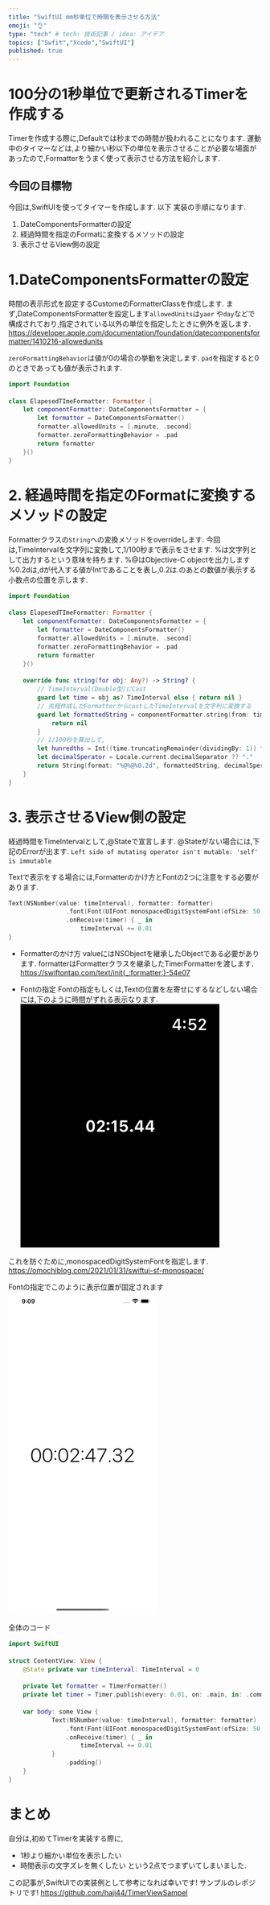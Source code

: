 ```yaml
---
title: "SwiftUI mm秒単位で時間を表示させる方法"
emoji: "👌"
type: "tech" # tech: 技術記事 / idea: アイデア
topics: ["Swfit","Xcode","SwiftUI"]
published: true
---
```


# 100分の1秒単位で更新されるTimerを作成する
Timerを作成する際に,Defaultでは秒までの時間が扱われることになります. 
運動中のタイマーなどは,より細かい秒以下の単位を表示させることが必要な場面があったので,Formatterをうまく使って表示させる方法を紹介します. 

## 今回の目標物
今回は,SwiftUIを使ってタイマーを作成します. 
以下 実装の手順になります.

1. DateComponentsFormatterの設定
2. 経過時間を指定のFormatに変換するメソッドの設定
3. 表示させるView側の設定


# 1.DateComponentsFormatterの設定
時間の表示形式を設定するCustomeのFormatterClassを作成します.
まず,DateComponentsFormatterを設定します`allowedUnits`は`yaer` や`day`などで構成されており,指定されている以外の単位を指定したときに例外を返します.
https://developer.apple.com/documentation/foundation/datecomponentsformatter/1410216-allowedunits

`zeroFormattingBehavior`は値が0の場合の挙動を決定します. `pad`を指定すると0のときであっても値が表示されます. 


```swift
import Foundation

class ElapesedTImeFormatter: Formatter {
    let componentFormatter: DateComponentsFormatter = {
        let formatter = DateComponentsFormatter()
        formatter.allowedUnits = [.minute, .second]
        formatter.zeroFormattingBehavior = .pad
        return formatter
    }()
}
```

# 2. 経過時間を指定のFormatに変換するメソッドの設定
Formatterクラスの`String`への変換メソッドをoverrideします. 
今回は,TimeIntervalを文字列に変換して,1/100秒まで表示をさせます.
%は文字列として出力するという意味を持ちます. 
%@はObjective-C objectを出力します
%0.2dは,dが代入する値がIntであることを表し,0.2は.のあとの数値が表示する小数点の位置を示します. 
```swift
import Foundation

class ElapesedTImeFormatter: Formatter {
    let componentFormatter: DateComponentsFormatter = {
        let formatter = DateComponentsFormatter()
        formatter.allowedUnits = [.minute, .second]
        formatter.zeroFormattingBehavior = .pad
        return formatter
    }()

    override func string(for obj: Any?) -> String? {
        // TimeInterval(Double型)にCast
        guard let time = obj as? TimeInterval else { return nil }
        // 先程作成したFormatterからcastしたTimeIntervalを文字列に変換する
        guard let formattedString = componentFormatter.string(from: time) else {
            return nil
        }
        // 1/100秒を算出して,
        let hunredths = Int((time.truncatingRemainder(dividingBy: 1)) * 100)
        let decimalSperator = Locale.current.decimalSeparator ?? "."
        return String(format: "%@%@%0.2d", formattedString, decimalSperator, hunredths)
    }
}
```

# 3. 表示させるView側の設定
経過時間をTimeIntervalとして,@Stateで宣言します. 
@Stateがない場合には,下記のErrorが出ます. 
`Left side of mutating operator isn't mutable: 'self' is immutable`

Textで表示をする場合には,Formatterのかけ方とFontの2つに注意をする必要があります.
```swift
Text(NSNumber(value: timeInterval), formatter: formatter)
                .font(Font(UIFont.monospacedDigitSystemFont(ofSize: 50, weight: .light)))
                .onReceive(timer) { _ in
                    timeInterval += 0.01
}
```
* Formatterのかけ方
valueにはNSObjectを継承したObjectである必要があります. formatterはFormatterクラスを継承したTimerFormatterを渡します．
https://swiftontap.com/text/init(_:formatter:)-54e07

* Fontの指定
Fontの指定もしくは,Textの位置を左寄せにするなどしない場合には,下のように時間がずれる表示なります. 
![](/images/article11/timer.gif)

これを防ぐために,monospacedDigitSystemFontを指定します. 
https://omochiblog.com/2021/01/31/swiftui-sf-monospace/

Fontの指定でこのように表示位置が固定されます
![](https://github.com/haji44/TimerViewSampel/blob/main/Simulator%20Screen%20Recording%20-%20iPhone%2012%20-%202022-04-02%20at%2021.09.09.gif)


全体のコード
```swift
import SwiftUI

struct ContentView: View {
    @State private var timeInterval: TimeInterval = 0

    private let formatter = TimerFormatter()
    private let timer = Timer.publish(every: 0.01, on: .main, in: .common).autoconnect()

    var body: some View {
            Text(NSNumber(value: timeInterval), formatter: formatter)
                .font(Font(UIFont.monospacedDigitSystemFont(ofSize: 50, weight: .light)))
                .onReceive(timer) { _ in
                    timeInterval += 0.01
            }
                .padding()
    }
}
```

# まとめ
自分は,初めてTimerを実装する際に,
* 1秒より細かい単位を表示したい
* 時間表示の文字ズレを無くしたい
という2点でつまずいてしまいました.

この記事が,SwiftUIでの実装例として参考になれば幸いです!
サンプルのレポジトリです!
https://github.com/haji44/TimerViewSampel
